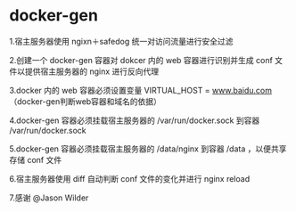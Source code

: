 # docker-gen

1.宿主服务器使用 ngixn＋safedog 统一对访问流量进行安全过滤

2.创建一个 docker-gen 容器对 dokcer 内的 web 容器进行识别并生成 conf 文件以提供宿主服务器的 nginx 进行反向代理

3.docker 内的 web 容器必须设置变量 VIRTUAL_HOST = www.baidu.com （docker-gen判断web容器和域名的依据）

4.docker-gen 容器必须挂载宿主服务器的 /var/run/docker.sock 到容器 /var/run/docker.sock

5.docker-gen 容器必须挂载宿主服务器的 /data/nginx 到容器 /data ，以便共享存储 conf 文件

6.宿主服务器使用 diff 自动判断 conf 文件的变化并进行 nginx reload

7.感谢 @Jason Wilder
